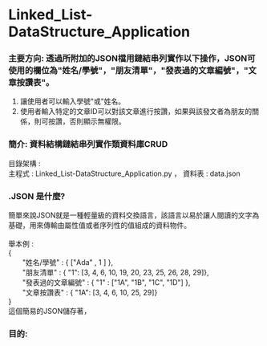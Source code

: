 # Linked_List-DataStructure_Application
### 主要方向: 透過所附加的JSON檔用鏈結串列實作以下操作，JSON可使用的欄位為"姓名/學號"，"朋友清單"，"發表過的文章編號"，"文章按讚表"。
1. 讓使用者可以輸入學號"或"姓名。<br>
2. 使用者輸入特定的文章ID可以對該文章進行按讚，如果與該發文者為朋友的關係，則可按讚，否則顯示無權限。<br>

### 簡介: 資料結構鏈結串列實作類資料庫CRUD
目錄架構 : <br>
主程式 : Linked_List-DataStructure_Application.py ， 資料表 : data.json
### .JSON 是什麼?<br>
簡單來說JSON就是一種輕量級的資料交換語言，該語言以易於讓人閱讀的文字為基礎，用來傳輸由屬性值或者序列性的值組成的資料物件。<br><br>
舉本例 : <br>
{<br>
&emsp;&emsp;"姓名/學號" : { ["Ada" , 1 ] },<br>
&emsp;&emsp;"朋友清單" : { "1": [3, 4, 6, 10, 19, 20, 23, 25, 26, 28, 29]},<br>
&emsp;&emsp;"發表過的文章編號" : { "1" : ["1A", "1B", "1C", "1D"] },<br>
&emsp;&emsp;"文章按讚表" : { "1A": [3, 4, 6, 10, 25, 29]}<br>
}<br>
這個簡易的JSON儲存著，
### 目的: 
